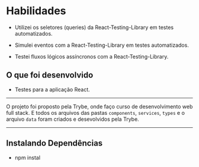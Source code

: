 # Habilidades

* Utilizei os seletores (queries) da React-Testing-Library em testes automatizados.

* Simulei eventos com a React-Testing-Library em testes automatizados.

* Testei fluxos lógicos assíncronos com a React-Testing-Library.

## O que foi desenvolvido

- Testes para a aplicação React.

---
O projeto foi proposto pela Trybe, onde faço curso de desenvolvimento web full stack.
E todos os arquivos das pastas `components`, `services`, `types` e o arquivo `data` foram criados e desevolvidos pela Trybe.

---
## Instalando Dependências

- npm instal

